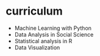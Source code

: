 # curriculum

- Machine Learning with Python
- Data Analysis in Social Science
- Statistical analysis in R
- Data Visualization
